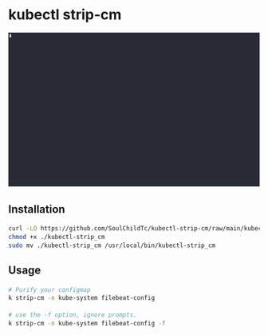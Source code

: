# kubectl strip-cm

![kubectl-strip-cm.gif](https://raw.githubusercontent.com/SoulChildTc/kubectl-strip-cm/main/images/kubectl-strip-cm.gif)

## Installation

```bash
curl -LO https://github.com/SoulChildTc/kubectl-strip-cm/raw/main/kubectl-strip_cm
chmod +x ./kubectl-strip_cm
sudo mv ./kubectl-strip_cm /usr/local/bin/kubectl-strip_cm
```

## Usage

```bash
# Purify your configmap
k strip-cm -n kube-system filebeat-config

# use the -f option, ignore prompts.
k strip-cm -n kube-system filebeat-config -f
```
